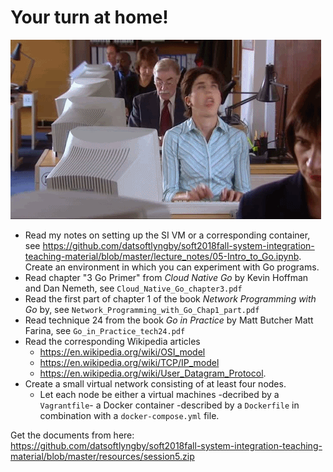 # Your turn at home!

![](images/dev.gif)

  * Read my notes on setting up the SI VM or a corresponding container, see https://github.com/datsoftlyngby/soft2018fall-system-integration-teaching-material/blob/master/lecture_notes/05-Intro_to_Go.ipynb. Create an environment in which you can experiment with Go programs.
  * Read chapter "3 Go Primer" from _Cloud Native Go_ by Kevin Hoffman and Dan Nemeth, see `Cloud_Native_Go_chapter3.pdf`
  * Read the first part of chapter 1 of the book _Network Programming with Go_ by, see `Network_Programming_with_Go_Chap1_part.pdf`
  * Read technique 24 from the book _Go in Practice_ by Matt Butcher Matt Farina, see `Go_in_Practice_tech24.pdf`
  * Read the corresponding Wikipedia articles 
    - https://en.wikipedia.org/wiki/OSI_model
    - https://en.wikipedia.org/wiki/TCP/IP_model
    - https://en.wikipedia.org/wiki/User_Datagram_Protocol.
  * Create a small virtual network consisting of at least four nodes.
    - Let each node be either a virtual machines -decribed by a `Vagrantfile`- a Docker container -described by a `Dockerfile` in combination with a `docker-compose.yml` file.


Get the documents from here: https://github.com/datsoftlyngby/soft2018fall-system-integration-teaching-material/blob/master/resources/session5.zip